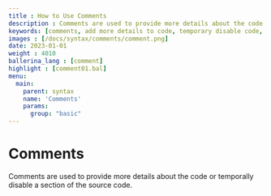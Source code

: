 ```yaml
---
title : How to Use Comments
description : Comments are used to provide more details about the code or temporally disable a section of the source code. A comment starts with two forward slashes `//`. The compiler ignores any characters between `//` and the end of the line. Ballerina supports only single-line comments.
keywords: [comments, add more details to code, temporary disable code, markdown syntax for documentation]
images : [/docs/syntax/comments/comment.png]
date: 2023-01-01
weight : 4010
ballerina_lang : [comment]
highlight : [comment01.bal]
menu: 
  main:
    parent: syntax
    name: 'Comments'
    params:
      group: "basic"
---
```


# Comments

Comments are used to provide more details about the code or temporally disable a section of the source code.

